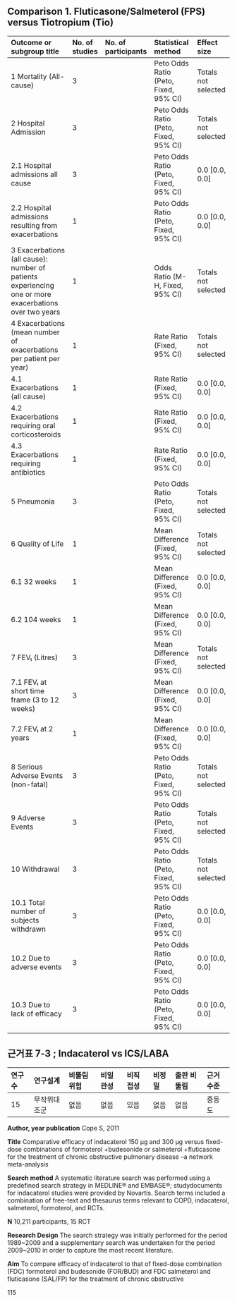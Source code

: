 ## Comparison 1. Fluticasone/Salmeterol (FPS) versus Tiotropium (Tio)

| Outcome or subgroup title | No. of studies | No. of participants | Statistical method | Effect size |
| :--------------------------------------------------------------------------------------------- | :-------------- | :------------------ | :------------------------------------- | :----------------- |
| 1 Mortality (All-cause) | 3 | | Peto Odds Ratio (Peto, Fixed, 95% CI) | Totals not selected |
| 2 Hospital Admission | 3 | | Peto Odds Ratio (Peto, Fixed, 95% CI) | Totals not selected |
| 2.1 Hospital admissions all cause | 3 | | Peto Odds Ratio (Peto, Fixed, 95% CI) | 0.0 [0.0, 0.0] |
| 2.2 Hospital admissions resulting from exacerbations | 1 | | Peto Odds Ratio (Peto, Fixed, 95% CI) | 0.0 [0.0, 0.0] |
| 3 Exacerbations (all cause): number of patients experiencing one or more exacerbations over two years | 1 | | Odds Ratio (M-H, Fixed, 95% CI) | Totals not selected |
| 4 Exacerbations (mean number of exacerbations per patient per year) | 1 | | Rate Ratio (Fixed, 95% CI) | Totals not selected |
| 4.1 Exacerbations (all cause) | 1 | | Rate Ratio (Fixed, 95% CI) | 0.0 [0.0, 0.0] |
| 4.2 Exacerbations requiring oral corticosteroids | 1 | | Rate Ratio (Fixed, 95% CI) | 0.0 [0.0, 0.0] |
| 4.3 Exacerbations requiring antibiotics | 1 | | Rate Ratio (Fixed, 95% CI) | 0.0 [0.0, 0.0] |
| 5 Pneumonia | 3 | | Peto Odds Ratio (Peto, Fixed, 95% CI) | Totals not selected |
| 6 Quality of Life | 1 | | Mean Difference (Fixed, 95% CI) | Totals not selected |
| 6.1 32 weeks | 1 | | Mean Difference (Fixed, 95% CI) | 0.0 [0.0, 0.0] |
| 6.2 104 weeks | 1 | | Mean Difference (Fixed, 95% CI) | 0.0 [0.0, 0.0] |
| 7 FEV₁ (Litres) | 3 | | Mean Difference (Fixed, 95% CI) | Totals not selected |
| 7.1 FEV₁ at short time frame (3 to 12 weeks) | 3 | | Mean Difference (Fixed, 95% CI) | 0.0 [0.0, 0.0] |
| 7.2 FEV₁ at 2 years | 1 | | Mean Difference (Fixed, 95% CI) | 0.0 [0.0, 0.0] |
| 8 Serious Adverse Events (non-fatal) | 3 | | Peto Odds Ratio (Peto, Fixed, 95% CI) | Totals not selected |
| 9 Adverse Events | 3 | | Peto Odds Ratio (Peto, Fixed, 95% CI) | Totals not selected |
| 10 Withdrawal | 3 | | Peto Odds Ratio (Peto, Fixed, 95% CI) | Totals not selected |
| 10.1 Total number of subjects withdrawn | 3 | | Peto Odds Ratio (Peto, Fixed, 95% CI) | 0.0 [0.0, 0.0] |
| 10.2 Due to adverse events | 3 | | Peto Odds Ratio (Peto, Fixed, 95% CI) | 0.0 [0.0, 0.0] |
| 10.3 Due to lack of efficacy | 3 | | Peto Odds Ratio (Peto, Fixed, 95% CI) | 0.0 [0.0, 0.0] |

## 근거표 7-3 ; Indacaterol vs ICS/LABA

| 연구수 | 연구설계 | 비뚤림 위험 | 비일관성 | 비직접성 | 비정밀 | 출판 비뚤림 | 근거수준 |
| :----- | :--------- | :---------- | :-------- | :------- | :------ | :---------- | :------- |
| 15 | 무작위대조군 | 없음 | 없음 | 있음 | 없음 | 없음 | 중등도 |

**Author, year publication**
Cope S, 2011

**Title**
Comparative efficacy of indacaterol 150 µg and 300 µg versus fixed-dose combinations of formoterol +budesonide or salmeterol +fluticasone for the treatment of chronic obstructive pulmonary disease –a network meta-analysis

**Search method**
A systematic literature search was performed using a predefined search strategy in MEDLINE® and EMBASE®; studydocuments for indacaterol studies were provided by Novartis. Search terms included a combination of free-text and thesaurus terms relevant to COPD, indacaterol, salmeterol, formoterol, and RCTs.

**N**
10,211 participants, 15 RCT

**Research Design**
The search strategy was initially performed for the period 1989~2009 and a supplementary search was undertaken for the period 2009~2010 in order to capture the most recent literature.

**Aim**
To compare efficacy of indacaterol to that of fixed-dose combination (FDC) formoterol and budesonide (FOR/BUD) and FDC salmeterol and fluticasone (SAL/FP) for the treatment of chronic obstructive

<PAGE>115